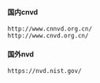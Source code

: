 


#### 国内cnvd
    http://www.cnnvd.org.cn/
    http://www.cnvd.org.cn/

#### 国外nvd
    https://nvd.nist.gov/

